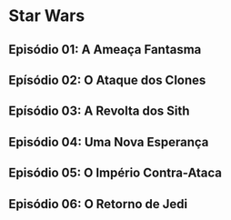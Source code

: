 # Star Wars

## Episódio 01: A Ameaça Fantasma

## Epísódio 02: O Ataque dos Clones

## Epísódio 03: A Revolta dos Sith

## Episódio 04: Uma Nova Esperança

## Episódio 05: O Império Contra-Ataca

## Episódio 06: O Retorno de Jedi


